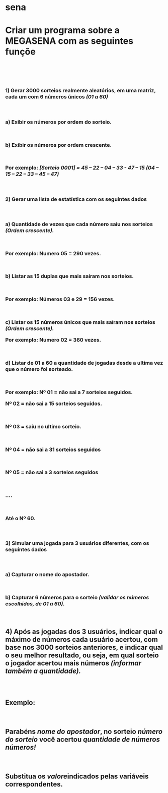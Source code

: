 # sena
<h1> Criar um programa sobre a MEGASENA com as seguintes funçõe<h1><br/>
<h3> 1) Gerar 3000 sorteios realmente aleatórios, em uma matriz, cada um com 6 números únicos <em>(01 a 60)</em><h3><br/>
<p> a) Exibir os números por ordem do sorteio.</p><br/>
<p> b) Exibir os números por ordem crescente.</p><br>
<p><strong>Por exemplo:</strong> <em>[Sorteio 0001] = 45 – 22 – 04 – 33 - 47 – 15 (04 – 15 – 22 – 33 – 45 – 47)</em></p><br/>
<h3>2) Gerar uma lista de estatística com os seguintes dados<h3><br/>
<p> a) Quantidade de vezes que cada número saiu nos sorteios <em>(Ordem crescente).</em></p><br/>
<p><strong> Por exemplo:</strong> Numero 05 = 290 vezes.</p><br/>
<p> b) Listar as 15 duplas que mais saíram nos sorteios.</p><br/>
<p><strong>Por exemplo:</strong> Números 03 e 29 = 156 vezes.</p><br/>
<p> c) Listar os 15 números únicos que mais saíram nos sorteios <em>(Ordem crescente).</em></p>
<p><strong>Por exemplo:</strong> Numero 02 = 360 vezes.</p><br/>
<p> d) Listar de 01 a 60 a quantidade de jogadas desde a ultima vez que o número foi sorteado.</p><br/>
<p> <strong>Por exemplo:</strong> Nº 01 = não sai a 7 sorteios seguidos.<br/>
<p>Nº 02 = não sai a 15 sorteios seguidos.</p><br/>
<p>Nº 03 = saiu no ultimo sorteio.</p><br/>
<p>Nº 04 = não sai a 31 sorteios seguidos</p><br/>
<p>Nº 05 = não sai a 3 sorteios seguidos</p><br/>
<p>....</p><br/>
<p>Até o Nº 60.</p><br>

<h3>3) Simular uma jogada para 3 usuários diferentes, com os seguintes dados<h3><br/>

<p> a) Capturar o nome do apostador.</p><br/>
<p> b) Capturar 6 números para o sorteio <em>(validar os números escolhidos, de 01 a 60).</em></p><br/>

<h2> 4) Após as jogadas dos 3 usuários, indicar qual o máximo de números cada usuário acertou, com base nos 3000 sorteios anteriores, e indicar qual o seu melhor resultado, ou seja, em qual sorteio o jogador acertou mais números <em>(informar também a quantidade).</em><h2><br/>

<p> <strong>Exemplo:</strong> </p><br/>
<p>Parabéns <em>nome do apostador</em>, no sorteio <em>número do sorteio</em> você acertou <em>quantidade de números números! </em></p><br/>
<p> Substitua os <em>valore</em>indicados pelas variáveis correspondentes.</p>
